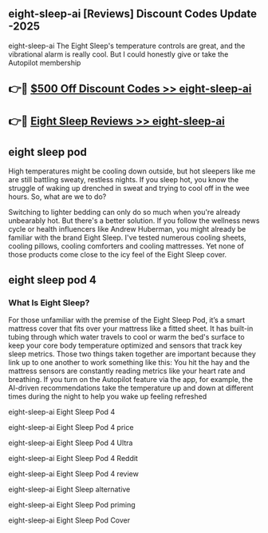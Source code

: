 ## eight-sleep-ai [Reviews​] Discount Codes Update -2025

eight-sleep-ai The Eight Sleep's temperature controls are great, and the vibrational alarm is really cool. But I could honestly give or take the Autopilot membership

## 👉🔴 [$500 Off Discount Codes >> eight-sleep-ai](http://download.freeplayer.one?title=eight-sleep-ai&ref=18-ES)

## 👉🔴 [Eight Sleep Reviews >> eight-sleep-ai](http://download.freeplayer.one?title=eight-sleep-ai&ref=18-ES)

## eight sleep pod

High temperatures might be cooling down outside, but hot sleepers like me are still battling sweaty, restless nights. If you sleep hot, you know the struggle of waking up drenched in sweat and trying to cool off in the wee hours. So, what are we to do?

Switching to lighter bedding can only do so much when you're already unbearably hot. But there's a better solution. If you follow the wellness news cycle or health influencers like Andrew Huberman, you might already be familiar with the brand Eight Sleep. I've tested numerous cooling sheets, cooling pillows, cooling comforters and cooling mattresses. Yet none of those products come close to the icy feel of the Eight Sleep cover.

## eight sleep pod 4

### What Is Eight Sleep?

For those unfamiliar with the premise of the Eight Sleep Pod, it’s a smart mattress cover that fits over your mattress like a fitted sheet. It has built-in tubing through which water travels to cool or warm the bed's surface to keep your core body temperature optimized and sensors that track key sleep metrics. Those two things taken together are important because they link up to one another to work something like this: You hit the hay and the mattress sensors are constantly reading metrics like your heart rate and breathing. If you turn on the Autopilot feature via the app, for example, the AI-driven recommendations take the temperature up and down at different times during the night to help you wake up feeling refreshed

eight-sleep-ai Eight Sleep Pod 4

eight-sleep-ai Eight Sleep Pod 4 price

eight-sleep-ai Eight Sleep Pod 4 Ultra

eight-sleep-ai Eight Sleep Pod 4 Reddit

eight-sleep-ai Eight Sleep Pod 4 review

eight-sleep-ai Eight Sleep alternative

eight-sleep-ai Eight Sleep Pod priming

eight-sleep-ai Eight Sleep Pod Cover